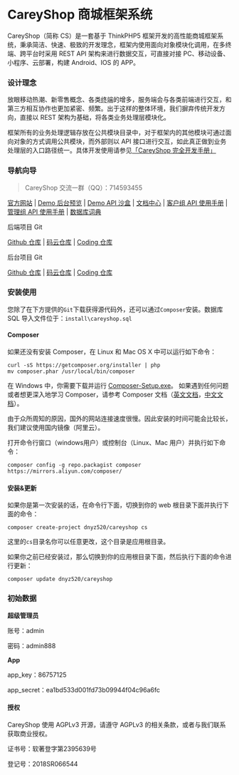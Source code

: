 CareyShop 商城框架系统
===============
CareyShop（简称 CS）是一套基于 ThinkPHP5 框架开发的高性能商城框架系统，秉承简洁、快速、极致的开发理念，框架内使用面向对象模块化调用，在多终端、跨平台时采用 REST API 架构来进行数据交互，可直接对接 PC、移动设备、小程序、云部署，构建 Android、IOS 的 APP。

### 设计理念
放眼移动热潮、新零售概念、各类<abbr title="泛指各类终端机器或各类平台，终端机有IOS与Android为代表，平台以“微信小程序”为代表">终端</abbr>的增多，服务端会与各类前端进行交互，和第三方相互协作也更加紧密、频繁。出于这样的整体环境，我们摒弃传统开发方向，直接以 REST 架构为基础，将各类业务处理层模块化。

框架所有的业务处理逻辑存放在公共模块目录中，对于框架内的其他模块可通过面向对象的方式调用公共模块，而外部则以 API 接口进行交互，如此真正做到业务处理层的入口路径统一。具体开发使用请参见[「CareyShop 完全开发手册」](https://doc.careyshop.cn/docs/word/)

### 导航向导
> CareyShop 交流一群（QQ）：714593455

[官方网站](https://www.careyshop.cn "CareyShop官方网站") | [Demo 后台预览](https://demo.careyshop.cn/admin "Demo 后台预览") | [Demo API 沙盒](https://demo.careyshop.cn/api "Demo API 沙盒") | [文档中心](https://doc.careyshop.cn "CareyShop文档中心") | [客户组 API 使用手册](https://doc.careyshop.cn/docs/client_api/a-61295176156 "客户组 API 使用手册") | [管理组 API 使用手册](https://doc.careyshop.cn/docs/admin_api/a-11523287990 "管理组 API 使用手册") | [数据库词典](https://doc.careyshop.cn/docs/data_dict "数据库词典")

后端项目 Git

[Github 仓库](https://github.com/dnyz520/careyshop "Github 仓库") | [码云仓库](https://gitee.com/careyshop/careyshop "码云仓库") | [Coding 仓库](https://e.coding.net/careyshop/careyshop.git "Coding 仓库")

后台项目 Git

[Github 仓库](https://github.com/dnyz520/careyshop-admin "Github 仓库") | [码云仓库](https://gitee.com/careyshop/careyshop-admin "码云仓库") | [Coding 仓库](https://e.coding.net/careyshop/careyshop-admin.git "Coding 仓库")

### 安装使用
您除了在下方提供的`Git`下载获得源代码外，还可以通过`Composer`安装。数据库 SQL 导入文件位于：`install\careyshop.sql`

#### Composer
如果还没有安装 Composer，在 Linux 和 Mac OS X 中可以运行如下命令：

    curl -sS https://getcomposer.org/installer | php
    mv composer.phar /usr/local/bin/composer

在 Windows 中，你需要下载并运行 [Composer-Setup.exe](https://getcomposer.org/Composer-Setup.exe "Composer-Setup.exe")。
如果遇到任何问题或者想更深入地学习 Composer，请参考 Composer 文档（[英文文档](https://getcomposer.org/doc/ "英文文档")，[中文文档](http://www.kancloud.cn/thinkphp/composer "中文文档")）。

由于众所周知的原因，国外的网站连接速度很慢。因此安装的时间可能会比较长，我们建议使用国内镜像（阿里云）。

打开命令行窗口（windows用户）或控制台（Linux、Mac 用户）并执行如下命令：

    composer config -g repo.packagist composer https://mirrors.aliyun.com/composer/

#### 安装&更新
如果你是第一次安装的话，在命令行下面，切换到你的 web 根目录下面并执行下面的命令：

    composer create-project dnyz520/careyshop cs

这里的`cs`目录名你可以任意更改，这个目录是应用根目录。

如果你之前已经安装过，那么切换到你的应用根目录下面，然后执行下面的命令进行更新：

    composer update dnyz520/careyshop

### 初始数据
**超级管理员**

账号：admin

密码：admin888

**App**

app_key：86757125

app_secret：ea1bd533d001fd73b09944f04c96a6fc

#### 授权
CareyShop 使用 AGPLv3 开源，请遵守 AGPLv3 的相关条款，或者与我们联系获取商业授权。

证书号：软著登字第2395639号

登记号：2018SR066544
